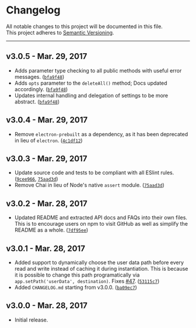 Changelog		
=========		
All notable changes to this project will be documented in this file.		
This project adheres to [Semantic Versioning](http://semver.org/).		

***

v3.0.5 - Mar. 29, 2017
----------------------
* Adds parameter type checking to all public methods with useful error messages. ([`bfa9f48`](https://github.com/nathanbuchar/electron-settings/commit/bfa9f48a59400963bab49d9b2febcf07ebafbe1a))
* Adds `opts` parameter to the `deleteAll()` method; Docs updated accordingly. ([`bfa9f48`](https://github.com/nathanbuchar/electron-settings/commit/bfa9f48a59400963bab49d9b2febcf07ebafbe1a))
* Updates internal handling and delegation of settings to be more abstract. ([`bfa9f48`](https://github.com/nathanbuchar/electron-settings/commit/bfa9f48a59400963bab49d9b2febcf07ebafbe1a))

v3.0.4 - Mar. 29, 2017
----------------------
* Remove `electron-prebuilt` as a dependency, as it has been deprecated in lieu of `electron`. ([`4c1df12`](https://github.com/nathanbuchar/electron-settings/commit/4c1df12a567192b4afe072f1178eea32a653e0c2))

v3.0.3 - Mar. 29, 2017
----------------------
* Update source code and tests to be compliant with all ESlint rules. ([`9cee966`](https://github.com/nathanbuchar/electron-settings/commit/9cee9667cce71a914d8d0b3e52227fc1c27cb4af), [`75aad3d`](https://github.com/nathanbuchar/electron-settings/commit/75aad3d9c61c15db9088542d8a20251d6e2f4e6b))
* Remove Chai in lieu of Node's native `assert` module. ([`75aad3d`](https://github.com/nathanbuchar/electron-settings/commit/75aad3d9c61c15db9088542d8a20251d6e2f4e6b))

v3.0.2 - Mar. 28, 2017
----------------------
* Updated README and extracted API docs and FAQs into their own files. This is to encourage users on npm to visit GitHub as well as simplify the README as a whole. ([`7df95ee`](https://github.com/nathanbuchar/electron-settings/commit/7df95ee830ae932cadf72878e7d701e2ceab13ff))

v3.0.1 - Mar. 28, 2017
----------------------		
* Added support to dynamically choose the user data path before every read and write instead of caching it during instantiation. This is because it is possible to change this path programatically via `app.setPath('userData', destination)`. Fixes [#47](https://github.com/nathanbuchar/electron-settings/issues/47). ([`53115c7`](https://github.com/nathanbuchar/electron-settings/commit/53115c797e2caa882f79d52a00b597a9666bf8e2))
* Added `CHANGELOG.md` starting from v3.0.0. ([`ba09ec7`](https://github.com/nathanbuchar/electron-settings/commit/ba09ec74a8a237f8c2840d5dc6ccc8aa5205458a))

v3.0.0 - Mar. 28, 2017
----------------------		
* Initial release.
